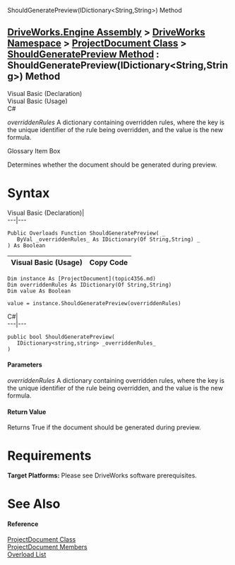 ShouldGeneratePreview(IDictionary<String,String>) Method   
  
[DriveWorks.Engine Assembly](topic2156.md) > [DriveWorks Namespace](topic2159.md) > [ProjectDocument Class](topic4356.md) > [ShouldGeneratePreview Method](topic4386.md) : ShouldGeneratePreview(IDictionary<String,String>) Method  
---  
  
Visual Basic (Declaration)    
Visual Basic (Usage)    
C# 

_overriddenRules_
    A dictionary containing overridden rules, where the key is the unique identifier of the rule being overridden, and the value is the new formula.

Glossary Item Box

Determines whether the document should be generated during preview. 

# Syntax

Visual Basic (Declaration)|   
---|---  
      
    
    Public Overloads Function ShouldGeneratePreview( _
       ByVal _overriddenRules_ As IDictionary(Of String,String) _
    ) As Boolean  
  
Visual Basic (Usage)| Copy Code  
---|---  
      
    
    Dim instance As [ProjectDocument](topic4356.md)
    Dim overriddenRules As IDictionary(Of String,String)
    Dim value As Boolean
     
    value = instance.ShouldGeneratePreview(overriddenRules)  
  
C#|   
---|---  
      
    
    public bool ShouldGeneratePreview( 
       IDictionary<string,string> _overriddenRules_
    )  
  
#### Parameters

 _overriddenRules_
    A dictionary containing overridden rules, where the key is the unique identifier of the rule being overridden, and the value is the new formula.

#### Return Value

Returns True if the document should be generated during preview.

# Requirements

**Target Platforms:** Please see DriveWorks software prerequisites.

# See Also

#### Reference

[ProjectDocument Class](topic4356.md)   
[ProjectDocument Members](topic4357.md)   
[Overload List](topic4386.md)


